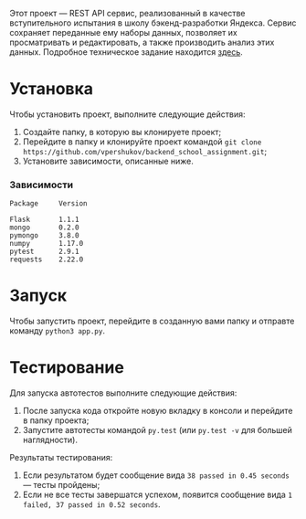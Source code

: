 Этот проект — REST API сервис, реализованный в качестве вступительного испытания
в школу бэкенд-разработки Яндекса. Сервис сохраняет переданные ему наборы данных, позволяет их
просматривать и редактировать, а также производить анализ этих данных. Подробное техническое задание находится [здесь](https://docviewer.yandex.ru/view/522289777/?page=1&*=d3yu5DTbRdU%2BmWq676JUZ0iLDLd7InVybCI6InlhLWRpc2stcHVibGljOi8vOHhSS3l5bXZVL0VsUGJCY3k1M3V1T043VEQzSEdrRU1TbGtEN0pXRWFweVFybTNadjhwVTRNMWJHL3RDRzlMSnEvSjZicG1SeU9Kb25UM1ZvWG5EYWc9PSIsInRpdGxlIjoiVEFTSy5wZGYiLCJub2lmcmFtZSI6ZmFsc2UsInVpZCI6IjUyMjI4OTc3NyIsInRzIjoxNTY4NzIxNDk0Mzc4LCJ5dSI6IjQ3NTcxNzcxOTE1NjgyNjY1MDgifQ%3D%3D).


# Установка

Чтобы установить проект, выполните следующие действия:
1. Создайте папку, в которую вы клонируете проект;
2. Перейдите в папку и клонируйте проект командой ```git clone https://github.com/vpershukov/backend_school_assignment.git```;
3. Установите зависимости, описанные ниже.


### Зависимости

```python3
Package     Version

Flask       1.1.1
mongo       0.2.0
pymongo     3.8.0
numpy       1.17.0
pytest      2.9.1
requests    2.22.0
```


# Запуск

Чтобы запустить проект, перейдите в созданную вами папку и отправте команду ```python3 app.py```.


# Тестирование

Для запуска автотестов выполните следующие действия:
1. После запуска кода откройте новую вкладку в консоли и перейдите в папку проекта;
2. Запустите автотесты командой ```py.test``` (или ```py.test -v``` для большей наглядности).

Результаты тестирования:
1. Если результатом будет сообщение вида ```38 passed in 0.45 seconds``` — тесты пройдены;
2. Если не все тесты завершатся успехом, появится сообщение вида ```1 failed, 37 passed in 0.52 seconds```.
